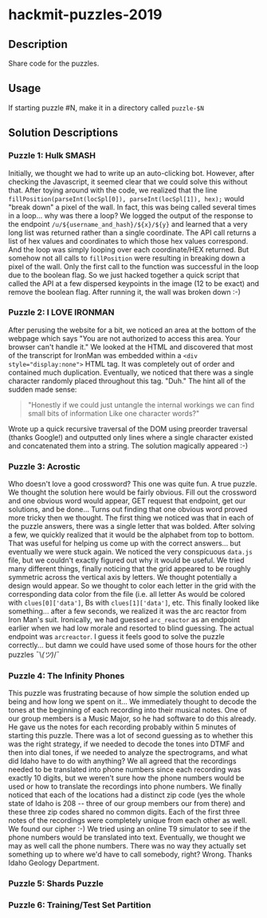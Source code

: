 # hackmit-puzzles-2019

## Description
Share code for the puzzles.

## Usage
If starting puzzle \#N, make it in a directory called ```puzzle-$N```

## Solution Descriptions
### Puzzle 1: Hulk SMASH
Initially, we thought we had to write up an auto-clicking bot. However, after checking the Javascript, it seemed clear that we could solve this without that. After toying around with the code, we realized that the line ```fillPosition(parseInt(locSpl[0]), parseInt(locSpl[1]), hex);``` would "break down" a pixel of the wall. In fact, this was being called several times in a loop... why was there a loop? We logged the output of the response to the endpoint ```/u/${username_and_hash}/${x}/${y}``` and learned that a very long list was returned rather than a single coordinate. The API call returns a list of hex values and coordinates to which those hex values correspond. And the loop was simply looping over each coordinate/HEX returned. But somehow not all calls to ```fillPosition``` were resulting in breaking down a pixel of the wall. Only the first call to the function was successful in the loop due to the boolean flag. So we just hacked together a quick script that called the API at a few dispersed keypoints in the image (12 to be exact) and remove the boolean flag. After running it, the wall was broken down :-)

### Puzzle 2: I LOVE IRONMAN
After perusing the website for a bit, we noticed an area at the bottom of the webpage which says "You are not authorized to access this area. Your browser can't handle it." We looked at the HTML and discovered that most of the transcript for IronMan was embedded within a ```<div style="display:none">``` HTML tag. It was completely out of order and contained much duplication. Eventually, we noticed that there was a single character randomly placed throughout this tag. "Duh." The hint all of the sudden made sense:

> "Honestly if we could just untangle the internal workings we can find small bits of information
> Like one character words?"

Wrote up a quick recursive traversal of the DOM using preorder traversal (thanks Google!) and outputted only lines where a single character existed and concatenated them into a string. The solution magically appeared :-)

### Puzzle 3: Acrostic
Who doesn't love a good crossword? This one was quite fun. A true puzzle. We thought the solution here would be fairly obvious. Fill out the crossword and one obvious word would appear, GET request that endpoint, get our solutions, and be done... Turns out finding that one obvious word proved more tricky then we thought. The first thing we noticed was that in each of the puzzle answers, there was a single letter that was bolded. After solving a few, we quickly realized that it would be the alphabet from top to bottom. That was useful for helping us come up with the correct answers... but eventually we were stuck again. We noticed the very conspicuous ```data.js``` file, but we couldn't exactly figured out why it would be useful. We tried many different things, finally noticing that the grid appeared to be roughly symmetric across the vertical axis by letters. We thought potentially a design would appear. So we thought to color each letter in the grid with the corresponding data color from the file (i.e. all letter As would be colored with ```clues[0]['data']```, Bs with ```clues[1]['data']```, etc. This finally looked like something... after a few seconds, we realized it was the arc reactor from Iron Man's suit. Ironically, we had guessed ```arc_reactor``` as an endpoint earlier when we had low morale and resorted to blind guessing. The actual endpoint was ```arcreactor```. I guess it feels good to solve the puzzle correctly... but damn we could have used some of those hours for the other puzzles ¯\\_(ツ)_/¯

### Puzzle 4: The Infinity Phones
This puzzle was frustrating because of how simple the solution ended up being and how long we spent on it... We immediately thought to decode the tones at the beginning of each recording into their musical notes. One of our group members is a Music Major, so he had software to do this already. He gave us the notes for each recording probably within 5 minutes of starting this puzzle. There was a lot of second guessing as to whether this was the right strategy, if we needed to decode the tones into DTMF and then into dial tones, if we needed to analyze the spectrograms, and what did Idaho have to do with anything? We all agreed that the recordings needed to be translated into phone numbers since each recording was exactly 10 digits, but we weren't sure how the phone numbers would be used or how to translate the recordings into phone numbers. We finally noticed that each of the locations had a distinct zip code (yes the whole state of Idaho is 208 -- three of our group members our from there) and these three zip codes shared no common digits. Each of the first three notes of the recordings were completely unique from each other as well. We found our cipher :-) We tried using an online T9 simulator to see if the phone numbers would be translated into text. Eventually, we thought we may as well call the phone numbers. There was no way they actually set something up to where we'd have to call somebody, right? Wrong. Thanks Idaho Geology Department.

### Puzzle 5: Shards Puzzle

### Puzzle 6: Training/Test Set Partition
